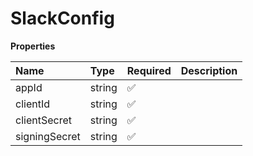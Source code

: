 # SlackConfig

**Properties**

| Name          | Type   | Required | Description |
| :------------ | :----- | :------- | :---------- |
| appId         | string | ✅       |             |
| clientId      | string | ✅       |             |
| clientSecret  | string | ✅       |             |
| signingSecret | string | ✅       |             |

